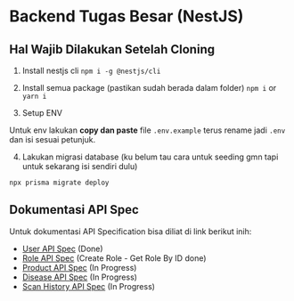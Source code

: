 # Backend Tugas Besar (NestJS)

## Hal Wajib Dilakukan Setelah Cloning
1. Install nestjs cli
```npm i -g @nestjs/cli```

2. Install semua package (pastikan sudah berada dalam folder)
```npm i```
or 
```yarn i```

3. Setup ENV

Untuk env lakukan **copy dan paste** file ```.env.example``` terus rename jadi ```.env``` dan isi sesuai petunjuk.

4. Lakukan migrasi database (ku belum tau cara untuk seeding gmn tapi untuk sekarang isi sendiri dulu)

```npx prisma migrate deploy```


## Dokumentasi API Spec

Untuk dokumentasi API Specification bisa diliat di link berikut inih:
- [User API Spec](./doc/user.md) (Done)
- [Role API Spec](./doc/role.md) (Create Role - Get Role By ID done)
- [Product API Spec](./doc/product.md) (In Progress)
- [Disease API Spec](./doc/disease.md) (In Progress)
- [Scan History API Spec](./doc/history.md) (In Progress)